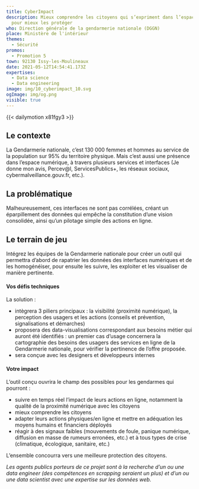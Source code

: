 ```yaml
---
title: CyberImpact
description: Mieux comprendre les citoyens qui s’expriment dans l’espace cyber
  pour mieux les protéger
who: Direction générale de la gendarmerie nationale (DGGN)
place: Ministère de l'intérieur
themes:
  - Sécurité
promos:
  - Promotion 5
town: 92130 Issy-les-Moulineaux
date: 2021-05-12T14:54:41.173Z
expertises:
  - Data science
  - Data engineering
image: img/10_cyberimpact_10.svg
ogImage: img/og.png
visible: true
---
```

{{< dailymotion x81fgy3 >}}

## Le contexte

La Gendarmerie nationale, c’est 130 000 femmes et hommes au service de la population sur 95% du territoire physique. Mais c’est aussi une présence dans l’espace numérique, à travers plusieurs services et interfaces (Je donne mon avis, Percev@l, ServicesPublics+, les réseaux sociaux, cybermalveillance.gouv.fr, etc.).

## La problématique

Malheureusement, ces interfaces ne sont pas corrélées, créant un éparpillement des données qui empêche la constitution d’une vision consolidée, ainsi qu’un pilotage simple des actions en ligne.

## Le terrain de jeu

Intégrez les équipes de la Gendarmerie nationale pour créer un outil qui permettra d’abord de rapatrier les données des interfaces numériques et de les homogénéiser, pour ensuite les suivre, les exploiter et les visualiser de manière pertinente.

#### Vos défis techniques

La solution :

* intègrera 3 piliers principaux : la visibilité (proximité numérique), la perception des usagers et les actions (conseils et prévention, signalisations et démarches)
* proposera des data-visualisations correspondant aux besoins métier qui auront été identifiés : un premier cas d’usage concernera la cartographie des besoins des usagers des services en ligne de la Gendarmerie nationale, pour vérifier la pertinence de l’offre proposée.
* sera conçue avec les designers et développeurs internes

#### Votre impact 

L’outil conçu ouvrira le champ des possibles pour les gendarmes qui pourront :

* suivre en temps réel l’impact de leurs actions en ligne, notamment la qualité de la proximité numérique avec les citoyens
* mieux comprendre les citoyens
* adapter leurs actions physiques/en ligne et mettre en adéquation les moyens humains et financiers déployés
* réagir à des signaux faibles (mouvements de foule, panique numérique, diffusion en masse de rumeurs erronées, etc.) et à tous types de crise (climatique, écologique, sanitaire, etc.)

L’ensemble concourra vers une meilleure protection des citoyens.

*Les agents publics porteurs de ce projet sont à la recherche d’un ou une data engineer (des compétences en scrapping seraient un plus) et d’un ou une data scientist avec une expertise sur les données web.*